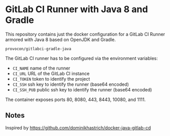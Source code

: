 # GitLab CI Runner with Java 8 and Gradle

This repository contains just the docker configuration for a GitLab CI Runner armored with Java 8 based on OpenJDK and Gradle.

`provocon/gitlabci-gradle-java`

The GitLab CI runner has to be configured via the environment variables:

- `CI_NAME` name of the runner
- `CI_URL` URL of the GitLab CI instance
- `CI_TOKEN` token to identify the project
- `CI_SSH` ssh key to identify the runner (base64 encoded)
- `CI_SSH_PUB` public ssh key to identify the runner (base64 encoded)

The container exposes ports 80, 8080, 443, 8443, 10080, and 1111.
 
 ## Notes
 
 Inspired by https://github.com/dominikhastrich/docker-java-gitlab-cd
 
